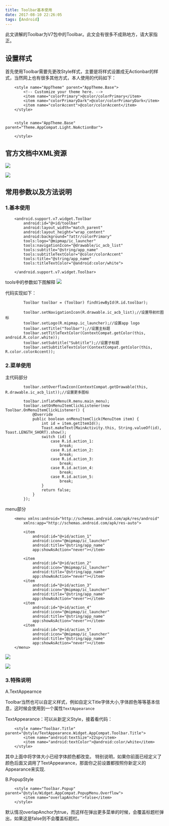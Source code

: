 ```yaml
---
title: Toolbar基本使用
date: 2017-08-10 22:26:05
tags: [Android]
---
```

此文讲解的Toolbar为V7包中的Toolbar。此文会有很多不成熟地方，请大家指正。

## 设置样式
首先使用Toolbar需要先更改Style样式，主要是将样式设置成无Actionbar的样式，当然网上也有很多其他方式，本人使用的代码如下：

```
	<style name="AppTheme" parent="AppTheme.Base">
        <!-- Customize your theme here. -->
        <item name="colorPrimary">@color/colorPrimary</item>
        <item name="colorPrimaryDark">@color/colorPrimaryDark</item>
        <item name="colorAccent">@color/colorAccent</item>
    </style>


    <style name="AppTheme.Base" parent="Theme.AppCompat.Light.NoActionBar">

    </style>
```

## 官方文档中XML资源

![](http://upload-images.jianshu.io/upload_images/2210217-8f81e990effdea5b.png?imageMogr2/auto-orient/strip%7CimageView2/2/w/1240)


![](http://upload-images.jianshu.io/upload_images/2210217-e3f8039a8db02bf8.png?imageMogr2/auto-orient/strip%7CimageView2/2/w/1240)

## 常用参数以及方法说明
### 1.基本使用


```
    <android.support.v7.widget.Toolbar
        android:id="@+id/toolbar"
        android:layout_width="match_parent"
        android:layout_height="wrap_content"
        android:background="?attr/colorPrimary"
        tools:logo="@mipmap/ic_launcher"
        tools:navigationIcon="@drawable/ic_acb_list"
        tools:subtitle="@string/app_name"
        tools:subtitleTextColor="@color/colorAccent"
        tools:title="@string/app_name"
        tools:titleTextColor="@android:color/white">

    </android.support.v7.widget.Toolbar>
```

tools中的参数如下图解释
![](http://upload-images.jianshu.io/upload_images/2210217-8a2737cb975ed701.png?imageMogr2/auto-orient/strip%7CimageView2/2/w/1240)

代码实现如下：

```
        Toolbar toolbar = (Toolbar) findViewById(R.id.toolbar);

        toolbar.setNavigationIcon(R.drawable.ic_acb_list);//设置导航栏图标
        toolbar.setLogo(R.mipmap.ic_launcher);//设置app logo
        toolbar.setTitle("Toolbar");//设置主标题
        toolbar.setTitleTextColor(ContextCompat.getColor(this, android.R.color.white));
        toolbar.setSubtitle("Subtitle");//设置子标题
        toolbar.setSubtitleTextColor(ContextCompat.getColor(this, R.color.colorAccent));
```

### 2.菜单使用

主代码部分

```
        toolbar.setOverflowIcon(ContextCompat.getDrawable(this, R.drawable.ic_acb_list));//设置更多图标

        toolbar.inflateMenu(R.menu.main_menu);
        toolbar.setOnMenuItemClickListener(new Toolbar.OnMenuItemClickListener() {
            @Override
            public boolean onMenuItemClick(MenuItem item) {
                int id = item.getItemId();
                Toast.makeText(MainActivity.this, String.valueOf(id), Toast.LENGTH_SHORT).show();
                switch (id) {
                    case R.id.action_1:
                        break;
                    case R.id.action_2:
                        break;
                    case R.id.action_3:
                        break;
                    case R.id.action_4:
                        break;
                    case R.id.action_5:
                        break;
                }
                return false;
            }
        });
```

menu部分

```
	<menu xmlns:android="http://schemas.android.com/apk/res/android"
    	xmlns:app="http://schemas.android.com/apk/res-auto">

	    <item
	        android:id="@+id/action_1"
	        android:icon="@mipmap/ic_launcher"
	        android:title="@string/app_name"
	        app:showAsAction="never"></item>

	    <item
	        android:id="@+id/action_2"
	        android:icon="@mipmap/ic_launcher"
	        android:title="@string/app_name"
	        app:showAsAction="never"></item>
	    <item
	        android:id="@+id/action_3"
	        android:icon="@mipmap/ic_launcher"
	        android:title="@string/app_name"
	        app:showAsAction="never"></item>
	    <item
	        android:id="@+id/action_4"
	        android:icon="@mipmap/ic_launcher"
	        android:title="@string/app_name"
	        app:showAsAction="never"></item>
	    <item
	        android:id="@+id/action_5"
	        android:icon="@mipmap/ic_launcher"
	        android:title="@string/app_name"
	        app:showAsAction="never"></item>
	</menu>
```


![](http://upload-images.jianshu.io/upload_images/2210217-51f9e6ee5319c0e0.png?imageMogr2/auto-orient/strip%7CimageView2/2/w/1240)


![](http://upload-images.jianshu.io/upload_images/2210217-e2a29d76964f995b.png?imageMogr2/auto-orient/strip%7CimageView2/2/w/1240)

### 3.特殊说明

A.TextAppearnce

Toolbar当然也可以自定义样式，例如自定义Title字体大小,字体颜色等等基本信息，这时候会使用到一个属性`TextAppearance`

TextAppearance：可以从新定义Style，接着看代码：

```
    <style name="Toolbar.Title" parent="@style/TextAppearance.Widget.AppCompat.Toolbar.Title">
        <item name="android:textSize">22sp</item>
        <item name="android:textColor">@android:color/white</item>
    </style>
```

其中上面中将字体大小已经字体颜色都改变。
特别说明，如果你前面已经定义了颜色后面又调用了TextAppearance，那面你之前设置都按照你新定义的Appearance来实现.

B.PopupStyle

```
    <style name="Toolbar.Popup" parent="@style/Widget.AppCompat.PopupMenu.Overflow">
        <item name="overlapAnchor">false</item>
    </style>
```

默认情况overlapAnchor为true，而这样在弹出更多菜单的时候，会覆盖标题栏弹出，如果这是false则不会覆盖标题栏。

